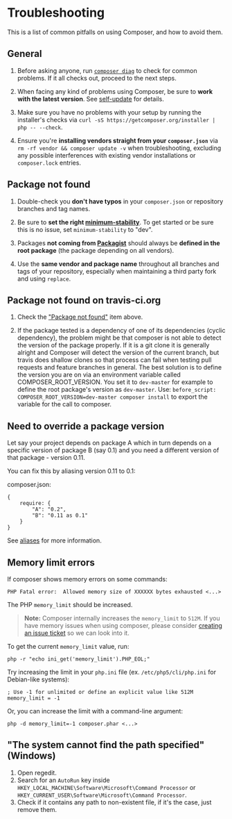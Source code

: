 <!--
    tagline: Solving problems
-->
# Troubleshooting

This is a list of common pitfalls on using Composer, and how to avoid them.

## General

1. Before asking anyone, run [`composer diag`](../03-cli.md#diag) to check
   for common problems. If it all checks out, proceed to the next steps.

2. When facing any kind of problems using Composer, be sure to **work with the
   latest version**. See [self-update](../03-cli.md#self-update) for details.

3. Make sure you have no problems with your setup by running the installer's
   checks via `curl -sS https://getcomposer.org/installer | php -- --check`.

4. Ensure you're **installing vendors straight from your `composer.json`** via
   `rm -rf vendor && composer update -v` when troubleshooting, excluding any
   possible interferences with existing vendor installations or `composer.lock`
   entries.

## Package not found

1. Double-check you **don't have typos** in your `composer.json` or repository
   branches and tag names.

2. Be sure to **set the right
   [minimum-stability](../04-schema.md#minimum-stability)**. To get started or be
   sure this is no issue, set `minimum-stability` to "dev".

3. Packages **not coming from [Packagist](https://packagist.org/)** should
   always be **defined in the root package** (the package depending on all
   vendors).

4. Use the **same vendor and package name** throughout all branches and tags of
   your repository, especially when maintaining a third party fork and using
   `replace`.

## Package not found on travis-ci.org

1. Check the ["Package not found"](#package-not-found) item above.

2. If the package tested is a dependency of one of its dependencies (cyclic
   dependency), the problem might be that composer is not able to detect the version
   of the package properly. If it is a git clone it is generally alright and Composer
   will detect the version of the current branch, but travis does shallow clones so
   that process can fail when testing pull requests and feature branches in general.
   The best solution is to define the version you are on via an environment variable
   called COMPOSER_ROOT_VERSION. You set it to `dev-master` for example to define
   the root package's version as `dev-master`.
   Use: `before_script: COMPOSER_ROOT_VERSION=dev-master composer install` to export
   the variable for the call to composer.

## Need to override a package version

Let say your project depends on package A which in turn depends on a specific
version of package B (say 0.1) and you need a different version of that
package - version 0.11.

You can fix this by aliasing version 0.11 to 0.1:

composer.json:

    {
        require: {
            "A": "0.2",
            "B": "0.11 as 0.1"
        }
    }

See [aliases](aliases.md) for more information.

## Memory limit errors

If composer shows memory errors on some commands:

    PHP Fatal error:  Allowed memory size of XXXXXX bytes exhausted <...>

The PHP `memory_limit` should be increased.

> **Note:** Composer internally increases the `memory_limit` to `512M`.
> If you have memory issues when using composer, please consider [creating
> an issue ticket](https://github.com/composer/composer/issues) so we can look into it.

To get the current `memory_limit` value, run:

    php -r "echo ini_get('memory_limit').PHP_EOL;"

Try increasing the limit in your `php.ini` file (ex. `/etc/php5/cli/php.ini` for
Debian-like systems):

    ; Use -1 for unlimited or define an explicit value like 512M
    memory_limit = -1

Or, you can increase the limit with a command-line argument:

    php -d memory_limit=-1 composer.phar <...>

## "The system cannot find the path specified" (Windows)

1. Open regedit.
2. Search for an ```AutoRun``` key inside ```HKEY_LOCAL_MACHINE\Software\Microsoft\Command Processor```
   or ```HKEY_CURRENT_USER\Software\Microsoft\Command Processor```.
3. Check if it contains any path to non-existent file, if it's the case, just remove them.
